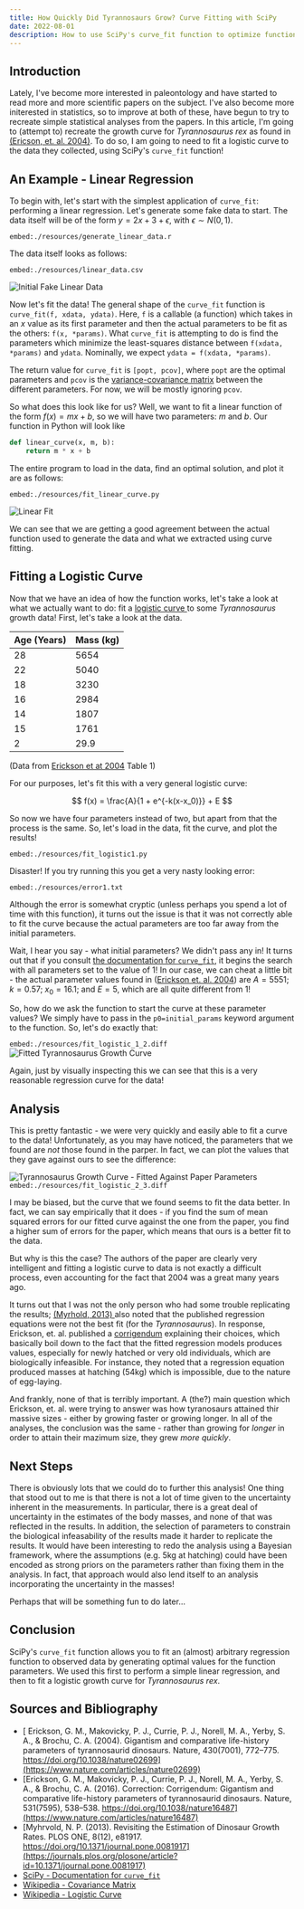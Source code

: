 ```yaml
---
title: How Quickly Did Tyrannosaurs Grow? Curve Fitting with SciPy
date: 2022-08-01
description: How to use SciPy's curve_fit function to optimize function parameters
---
```


## Introduction

Lately, I've become more interested in paleontology and have started to read more and more scientific papers on the subject. I've also become more initerested in statistics, so to improve at both of these, have begun to try to recreate simple statistical analyses from the papers. In this article, I'm going to (attempt to) recreate the growth curve for _Tyrannosaurus rex_ as found in [(Ericson, et. al. 2004)](https://www.nature.com/articles/nature02699). To do so, I am going to need to fit a logistic curve to the data they collected, using SciPy's `curve_fit` function!

## An Example - Linear Regression

To begin with, let's start with the simplest application of `curve_fit`: performing a linear regression. Let's generate some fake data to start. The data itself will be of the form $y = 2x + 3 + \epsilon$, with $\epsilon \sim N(0, 1)$.

`embed:./resources/generate_linear_data.r`

The data itself looks as follows:

`embed:./resources/linear_data.csv`

![Initial Fake Linear Data](./resources/linear_data.png)

Now let's fit the data! The general shape of the `curve_fit` function is `curve_fit(f, xdata, ydata)`. Here, `f` is a callable (a function) which takes in an $x$ value as its first parameter and then the actual parameters to be fit as the others: `f(x, *params)`. What `curve_fit` is attempting to do is find the parameters which minimize the least-squares distance between `f(xdata, *params)` and `ydata`. Nominally, we expect `ydata = f(xdata, *params)`.

The return value for `curve_fit` is `[popt, pcov]`, where `popt` are the optimal parameters and `pcov` is the [variance-covariance matrix](https://en.wikipedia.org/wiki/Covariance_matrix) between the different parameters. For now, we will be mostly ignoring `pcov`.

So what does this look like for us? Well, we want to fit a linear function of the form $f(x) = mx + b$, so we will have two parameters: $m$ and $b$. Our function in Python will look like

```python
def linear_curve(x, m, b):
	return m * x + b
```

The entire program to load in the data, find an optimal solution, and plot it are as follows:

`embed:./resources/fit_linear_curve.py`

![Linear Fit](./resources/fitted_linear_curve.jpg)

We can see that we are getting a good agreement between the actual function used to generate the data and what we extracted using curve fitting.

## Fitting a Logistic Curve

Now that we have an idea of how the function works, let's take a look at what we actually want to do: fit a [ logistic curve ](https://en.wikipedia.org/wiki/Logistic_function) to some _Tyrannosaurus_ growth data! First, let's take a look at the data.

| Age (Years) | Mass (kg) |
| ----------- | --------- |
| 28          | 5654      |
| 22          | 5040      |
| 18          | 3230      |
| 16          | 2984      |
| 14          | 1807      |
| 15          | 1761      |
| 2           | 29.9      |

(Data from [Erickson et at 2004](https://www.nature.com/articles/nature02699) Table 1)

For our purposes, let's fit this with a very general logistic curve:

$$
f(x) = \frac{A}{1 + e^{-k(x-x_0)}} + E
$$

So now we have four parameters instead of two, but apart from that the process is the same. So, let's load in the data, fit the curve, and plot the results!

`embed:./resources/fit_logistic1.py`

Disaster! If you try running this you get a very nasty looking error:

`embed:./resources/error1.txt`

Although the error is somewhat cryptic (unless perhaps you spend a lot of time with this function), it turns out the issue is that it was not correctly able to fit the curve because the actual parameters are too far away from the initial parameters.

Wait, I hear you say - what initial parameters? We didn't pass any in! It turns out that if you consult [the documentation for `curve_fit`](https://docs.scipy.org/doc/scipy/reference/generated/scipy.optimize.curve_fit.html), it begins the search with all parameters set to the value of 1! In our case, we can cheat a little bit - the actual parameter values found in ([Erickson et. al. 2004](https://www.nature.com/articles/nature02699)) are $A=5551$; $k=0.57$; $x_0=16.1$; and $E=5$, which are all quite different from 1!

So, how do we ask the function to start the curve at these parameter values? We simply have to pass in the `p0=initial_params` keyword argument to the function. So, let's do exactly that:

`embed:./resources/fit_logistic_1_2.diff`
![Fitted Tyrannosaurus Growth Curve](./resources/tyrannosaurus_growth_curve.jpg)

Again, just by visually inspecting this we can see that this is a very reasonable regression curve for the data!

## Analysis

This is pretty fantastic - we were very quickly and easily able to fit a curve to the data! Unfortunately, as you may have noticed, the parameters that we found are _not_ those found in the parper. In fact, we can plot the values that they gave against ours to see the difference:

![Tyrannosaurus Growth Curve - Fitted Against Paper Parameters](./resources/tyrannosaurus_growth_curve_with_paper.jpg)
`embed:./resources/fit_logistic_2_3.diff`

I may be biased, but the curve that we found seems to fit the data better. In fact, we can say empirically that it does - if you find the sum of mean squared errors for our fitted curve against the one from the paper, you find a higher sum of errors for the paper, which means that ours is a better fit to the data.

But why is this the case? The authors of the paper are clearly very intelligent and fitting a logistic curve to data is not exactly a difficult process, even accounting for the fact that 2004 was a great many years ago.

It turns out that I was not the only person who had some trouble replicating the results; [ (Myrhold, 2013) ](https://journals.plos.org/plosone/article?id=10.1371/journal.pone.0081917) also noted that the published regression equations were not the best fit (for the _Tyrannosaurus_). In response, Erickson, et. al. published a [corrigendum](https://www.nature.com/articles/nature16487) explaining their choices, which basically boil down to the fact that the fitted regression models produces values, especially for newly hatched or very old individuals, which are biologically infeasible. For instance, they noted that a regression equation produced masses at hatching (54kg) which is impossible, due to the nature of egg-laying.

And frankly, none of that is terribly important. A (the?) main question which Erickson, et. al. were trying to answer was how tyranosaurs attained thir massive sizes - either by growing faster or growing longer. In all of the analyses, the conclusion was the same - rather than growing for _longer_ in order to attain their mazimum size, they grew _more quickly_.

## Next Steps

There is obviously lots that we could do to further this analysis! One thing that stood out to me is that there is not a lot of time given to the uncertainty inherent in the measurements. In particular, there is a great deal of uncertainty in the estimates of the body masses, and none of that was reflected in the results. In addition, the selection of parameters to constrain the biological infeasability of the results made it harder to replicate the results. It would have been interesting to redo the analysis using a Bayesian framework, where the assumptions (e.g. 5kg at hatching) could have been encoded as strong priors on the parameters rather than fixing them in the analysis. In fact, that approach would also lend itself to an analysis incorporating the uncertainty in the masses!

Perhaps that will be something fun to do later...

## Conclusion

SciPy's `curve_fit` function allows you to fit an (almost) arbitrary regression function to observed data by generating optimal values for the function parameters. We used this first to perform a simple linear regression, and then to fit a logistic growth curve for _Tyrannosaurus rex_.

## Sources and Bibliography

-   [ Erickson, G. M., Makovicky, P. J., Currie, P. J., Norell, M. A., Yerby, S. A., & Brochu, C. A. (2004). Gigantism and comparative life-history parameters of tyrannosaurid dinosaurs. Nature, 430(7001), 772–775. https://doi.org/10.1038/nature02699](https://www.nature.com/articles/nature02699)
-   [Erickson, G. M., Makovicky, P. J., Currie, P. J., Norell, M. A., Yerby, S. A., & Brochu, C. A. (2016). Correction: Corrigendum: Gigantism and comparative life-history parameters of tyrannosaurid dinosaurs. Nature, 531(7595), 538–538. https://doi.org/10.1038/nature16487](https://www.nature.com/articles/nature16487)
-   [Myhrvold, N. P. (2013). Revisiting the Estimation of Dinosaur Growth Rates. PLOS ONE, 8(12), e81917. https://doi.org/10.1371/journal.pone.0081917](https://journals.plos.org/plosone/article?id=10.1371/journal.pone.0081917)
-   [SciPy - Documentation for `curve_fit`](https://docs.scipy.org/doc/scipy/reference/generated/scipy.optimize.curve_fit.html)
-   [Wikipedia - Covariance Matrix](https://en.wikipedia.org/wiki/Covariance_matrix)
-   [Wikipedia - Logistic Curve](https://en.wikipedia.org/wiki/Logistic_function)
